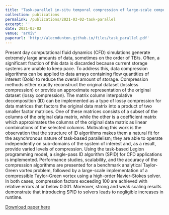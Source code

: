 ```yaml
---
title: "Task-parallel in-situ temporal compression of large-scale computational fluid dynamics data"
collection: publications
permalink: /publications/2021-03-02-task-parallel
excerpt: ''
date: 2021-03-02
venue: 'arXiv'
paperurl: 'http://alecmdunton.github.io/files/task_parallel.pdf'
---
```


Present day computational fluid dynamics (CFD) simulations generate extremely large amounts of data, sometimes on the order of TB/s. Often, a significant fraction of this data is discarded because current storage systems are unable to keep pace. To address this, data compression algorithms can be applied to data arrays containing flow quantities of interest (QoIs) to reduce the overall amount of storage. Compression methods either exactly reconstruct the original dataset (lossless compression) or provide an approximate representation of the original dataset (lossy compression). The matrix column interpolative decomposition (ID) can be implemented as a type of lossy compression for data matrices that factors the original data matrix into a product of two smaller factor matrices. One of these matrices consists of a subset of the columns of the original data matrix, while the other is a coefficient matrix which approximates the columns of the original data matrix as linear combinations of the selected columns. Motivating this work is the observation that the structure of ID algorithms makes them a natural fit for the asynchronous nature of task-based parallelism; they are able to operate independently on sub-domains of the system of interest and, as a result, provide varied levels of compression. Using the task-based Legion programming model, a single-pass ID algorithm (SPID) for CFD applications is implemented. Performance studies, scalability, and the accuracy of the compression algorithms are presented for a benchmark analytical Taylor-Green vortex problem, followed by a large-scale implementation of a compressible Taylor-Green vortex using a high-order Navier-Stokes solver. In both cases, compression factors exceeding 100 are achieved with relative errors at or below 0.001. Moreover, strong and weak scaling results demonstrate that introducing SPID to solvers leads to negligible increases in runtime.

[Download paper here](http://alecmdunton.github.io/files/task_parallel.pdf)
